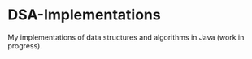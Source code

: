 # DSA-Implementations
My implementations of data structures and algorithms in Java (work in progress).

